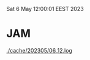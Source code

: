 Sat  6 May 12:00:01 EEST 2023
# JAM
<a href='./cache/202305/06_12.log'>./cache/202305/06_12.log</a>
